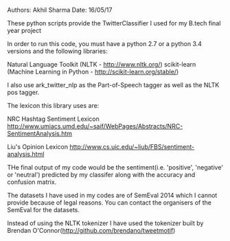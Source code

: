 Authors: Akhil Sharma
Date: 16/05/17

These python scripts provide the TwitterClassifier I used for my B.tech final year project

In order to run this code, you must have a python 2.7 or a python 3.4 versions and the following libraries:

Natural Language Toolkit (NLTK - http://www.nltk.org/)
scikit-learn (Machine Learning in Python - http://scikit-learn.org/stable/)

I also use ark_twitter_nlp as the Part-of-Speech tagger as well as the NLTK pos tagger. 

The lexicon this library uses are:

NRC Hashtag Sentiment Lexicon http://www.umiacs.umd.edu/~saif/WebPages/Abstracts/NRC-SentimentAnalysis.htm

Liu's Opinion Lexicon http://www.cs.uic.edu/~liub/FBS/sentiment-analysis.html

THe final output of my code would be the sentiment(i.e. 'positive', 'negative' or 'neutral') predicted by my classifer along with the accuracy and confusion matrix.

The datasets I have used in my codes are of SemEval 2014 which I cannot provide because of legal reasons. You can contact the organisers of the SemEval for the datasets.

Instead of using the NLTK tokenizer I have used the tokenizer built by Brendan O'Connor(http://github.com/brendano/tweetmotif)


